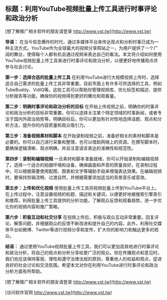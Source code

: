 ## **标题：利用YouTube视频批量上传工具进行时事评论和政治分析**

[想了解推广相关软件的朋友请登录 http://www.vst.tw](http://www.vst.tw)

**导语：**
在当今信息爆炸的时代，通过多媒体平台来传达观点和分析时事已成为一种主流方式。YouTube作为全球最大的视频分享网站之一，为用户提供了一个广阔的舞台，使得每个人都有机会通过视频来表达自己的看法。本文将介绍如何使用YouTube视频批量上传工具来进行时事评论和政治分析，以便更好地传播观点并参与社会讨论。

**第一步：选择合适的批量上传工具**
在利用YouTube进行大规模视频上传时，选择适合自己需求的批量上传工具非常重要。目前市面上有许多可供选择的工具，例如TubeBuddy、VidIQ等。这些工具可以帮助你管理视频库、优化标签和描述、提供分析报告等功能，确保你的视频得到更好的曝光和观看量。

**第二步：明确时事评论和政治分析的目标**
在开始上传视频之前，明确你的时事评论和政治分析的目标非常重要。你可以选择关注某个特定领域的时事新闻，或者专注于国内外政治局势等。明确目标后，你可以更加有针对性地选择话题、观点和分析方法，提升你的内容质量和观众吸引力。

**第三步：准备视频素材和脚本**
在开始录制视频之前，准备好相关的素材和脚本是必要的。你可以自己进行采集和整理，也可以借助网络上的资源。在撰写脚本时，要确保逻辑清晰、观点明确，并且注意语言表达的准确性和规范性。

**第四步：录制和编辑视频**
一旦素材和脚本准备就绪，你可以开始录制和编辑视频了。选择一个适合的拍摄环境和设备，确保画面和声音的质量良好。在录制过程中，可以根据需要使用配图、图表和文字等辅助手段来增强表达效果。在编辑视频时，要保持剪辑流畅、过渡自然，并根据需要添加适当的背景音乐或音效。

**第五步：上传和优化视频**
使用批量上传工具将视频批量上传到YouTube平台上。在上传过程中，注意设置视频的标题、描述和关键词，以便更好地被搜索引擎索引和推荐。利用批量上传工具提供的分析功能，了解观众反馈和观看趋势，进一步优化你的视频内容和推广策略。

**第六步：积极互动和社交分享**
在视频上传后，积极与观众互动非常重要。回复评论、解答问题，并根据观众的反馈不断改进和提升自己的内容。此外，利用社交媒体平台如微博、Twitter等进行视频分享和宣传，扩大你的影响力和触达更多的观众。

**结语：**
通过使用YouTube视频批量上传工具，我们可以更加高效地进行时事评论和政治分析，将自己的观点和分析分享给更广泛的观众。但在传播观点和意见时，我们也应该保持客观、理性和遵守法律法规的原则，尊重他人的权益和观点，促进良好的社会讨论和交流氛围。希望本文对你在利用YouTube进行时事评论和政治分析方面有所帮助。

[想了解推广相关软件的朋友请登录 http://www.vst.tw](http://www.vst.tw)


[访问软件官网 http://www.vst.tw](http://www.vst.tw)
